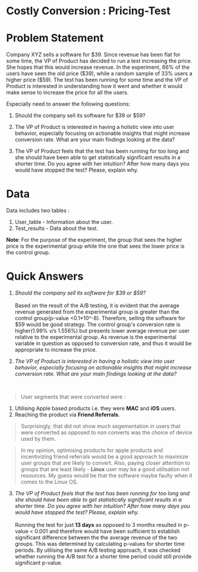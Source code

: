 # Costly Conversion : Pricing-Test


# **Problem Statement**

Company XYZ sells a software for \$39. Since revenue has been flat for some time, the VP of Product has decided to run a test increasing the price. She hopes that this would increase revenue. In the experiment, 66% of the users have seen the old price (\$39), while a random sample of 33% users a higher price (\$59). The test has been running for some time and the VP of Product is interested in understanding how it went and whether it would make sense to increase the price for all the users.

Especially need to answer the following questions:

1. Should the company sell its software for \$39 or \$59?

2. The VP of Product is interested in having a holistic view into user behavior, especially focusing on actionable insights that might increase conversion rate. What are your main findings looking at the data?

3.  The VP of Product feels that the test has been running for too long and she should have been able to get statistically significant results in a shorter time. Do you agree with her intuition? After how many days you would have stopped the test? Please, explain why.

# **Data**

Data includes two tables :<br>

1.   User_table - Information about the user.
2.   Test_results - Data about the test.

**Note**: For the purpose of the experiment, the group that sees the higher price is the experimental group while the one that sees the lower price is the control group.

# **Quick Answers**
1. *Should the company sell its software for \$39 or \$59?*
<br> <br>
Based on the result of the A/B testing, it is evident that the average revenue generated from the experimental group is greater than the control group(p-value <0.1*10^-8). Therefore, selling the software for \$59 would be good strategy. The control group's conversion rate is higher(1.99% v/s 1.556%) but presents lower average revenue per user relative to the experimental group. As revenue is the experimental variable in question as opposed to conversion rate, and thus it would be appropriate to increase the price.


2. *The VP of Product is interested in having a holistic view into user behavior, especially focusing on actionable insights that might increase conversion rate. What are your main findings looking at the data?*
<br>

>  User segments that were converted were : 
1.   Utilising Apple based products i.e. they were **MAC** and **iOS** users.
2.   Reaching the product via **Friend Referrals**.

> Surprisingly, that did not show much segementation in users that were converted as opposed to non converts was the choice of device used by them.

> In my opinion, optimising products for apple products and incentivizing friend referrals would be a good approach to maximize user groups that are likely to convert. Also, paying closer attention to groups that are least likely - **Linux** user may be a good utilisation not resources. My guess would be that the software maybe faulty when it comes to the Linux OS.

3.  *The VP of Product feels that the test has been running for too long and she should have been able to get statistically significant results in a shorter time. Do you agree with her intuition? After how many days you would have stopped the test? Please, explain why.*
<br><br>
Running the test for just **13 days** as opposed to 3 months resulted in p-value < 0.001 and therefore would have been sufficient to establish significant difference between the the average revenue of the two groups.
This was determined by calculating p-values for shorter time periods. By utilising the same A/B testing approach, it was checked whether running the A/B test for a shorter time period could still provide significant p-value. 
